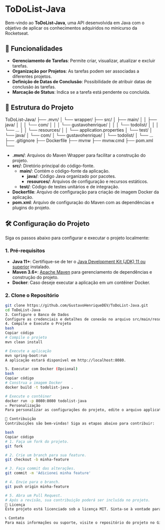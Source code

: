 # ToDoList-Java

Bem-vindo ao **ToDoList-Java**, uma API desenvolvida em Java com o objetivo de aplicar os conhecimentos adquiridos no minicurso da Rocketseat.

## 🚀 Funcionalidades

- **Gerenciamento de Tarefas**: Permite criar, visualizar, atualizar e excluir tarefas.
- **Organização por Projetos**: As tarefas podem ser associadas a diferentes projetos.
- **Definição de Datas de Conclusão**: Possibilidade de atribuir datas de conclusão às tarefas.
- **Marcação de Status**: Indica se a tarefa está pendente ou concluída.

## 📂 Estrutura do Projeto
ToDoList-Java/ ├── .mvn/ │ └── wrapper/ ├── src/ │ ├── main/ │ │ ├── java/ │ │ │ └── com/ │ │ │ └── gustavohenrique/ │ │ │ └── todolist/ │ │ │ └── ... │ │ └── resources/ │ │ └── application.properties │ └── test/ │ └── java/ │ └── com/ │ └── gustavohenrique/ │ └── todolist/ │ └── ... ├── .gitignore ├── Dockerfile ├── mvnw ├── mvnw.cmd ├── pom.xml └──

- **.mvn/**: Arquivos do Maven Wrapper para facilitar a construção do projeto.
- **src/**: Diretório principal do código-fonte.
  - **main/**: Contém o código-fonte da aplicação.
    - **java/**: Código Java organizado por pacotes.
    - **resources/**: Arquivos de configuração e recursos estáticos.
  - **test/**: Código de testes unitários e de integração.
- **Dockerfile**: Arquivo de configuração para criação de imagem Docker da aplicação.
- **pom.xml**: Arquivo de configuração do Maven com as dependências e plugins do projeto.

## 🛠️ Configuração do Projeto

Siga os passos abaixo para configurar e executar o projeto localmente:

### 1. Pré-requisitos

- **Java 11+**: Certifique-se de ter o [Java Development Kit (JDK) 11 ou superior](https://www.oracle.com/java/technologies/javase-jdk11-downloads.html) instalado.
- **Maven 3.6+**: [Apache Maven](https://maven.apache.org/download.cgi) para gerenciamento de dependências e construção do projeto.
- **Docker**: Caso deseje executar a aplicação em um contêiner Docker.

### 2. Clone o Repositório

```bash
git clone https://github.com/GustavoHenriqueDEV/ToDoList-Java.git
cd ToDoList-Java
3. Configure o Banco de Dados
Configure as credenciais e detalhes de conexão no arquivo src/main/resources/application.properties.
4. Compile e Execute o Projeto
bash
Copiar código
# Compile o projeto
mvn clean install

# Execute a aplicação
mvn spring-boot:run
A aplicação estará disponível em http://localhost:8080.

5. Executar com Docker (Opcional)
bash
Copiar código
# Construa a imagem Docker
docker build -t todolist-java .

# Execute o contêiner
docker run -p 8080:8080 todolist-java
✏️ Personalização
Para personalizar as configurações do projeto, edite o arquivo application.properties conforme necessário. Consulte a Documentação do Spring Boot para mais detalhes.

🤝 Contribuição
Contribuições são bem-vindas! Siga as etapas abaixo para contribuir:

bash
Copiar código
# 1. Faça um fork do projeto.
git fork

# 2. Crie um branch para sua feature.
git checkout -b minha-feature

# 3. Faça commit das alterações.
git commit -m 'Adicionei minha feature'

# 4. Envie para o branch.
git push origin minha-feature

# 5. Abra um Pull Request.
# Após a revisão, sua contribuição poderá ser incluída no projeto.
📄 Licença
Este projeto está licenciado sob a licença MIT. Sinta-se à vontade para usá-lo e modificá-lo conforme necessário.

📞 Contato
Para mais informações ou suporte, visite o repositório do projeto no GitHub: ToDoList-Java.
